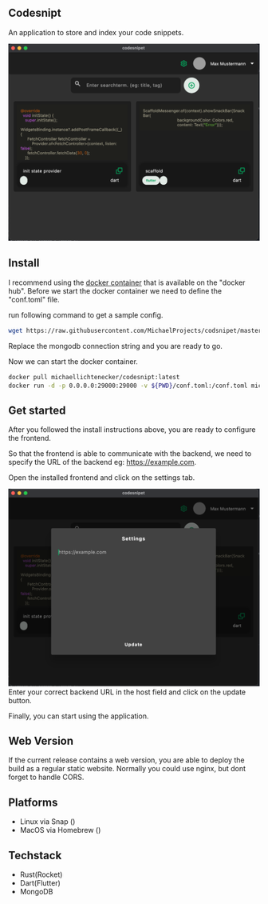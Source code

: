 ## Codesnipt
An application to store and index your code snippets. 

![Frontend-screenshot](/img/img1.png)


## Install
I recommend using the [docker container]("https://hub.docker.com/r/michaellichtenecker/codesnipt") that is available on the "docker hub". 
Before we start the docker container we need to define the "conf.toml" file.

run following command to get a sample config.

```bash
wget https://raw.githubusercontent.com/MichaelProjects/codsnipet/master/backend/docker_conf.toml && mv docker_conf.toml conf.toml
```
Replace the mongodb connection string and you are ready to go.

Now we can start the docker container.

```bash
docker pull michaellichtenecker/codesnipt:latest
docker run -d -p 0.0.0.0:29000:29000 -v ${PWD}/conf.toml:/conf.toml michaellichtenecker/codesnipt:latest
```

## Get started
After you followed the install instructions above, you are ready to configure the frontend.

So that the frontend is able to communicate with the backend, we need to specify the URL of the backend eg: https://example.com. 

Open the installed frontend and click on the settings tab.

![Frontend-screenshot](/img/img2.png)
Enter your correct backend URL in the host field and click on the update button.

Finally, you can start using the application.

## Web Version
If the current release contains a web version, you are able to deploy the build as a regular static website. Normally you could use nginx, but dont forget to handle CORS.

## Platforms
- Linux via Snap ()
- MacOS via Homebrew ()


## Techstack
- Rust(Rocket)
- Dart(Flutter)
- MongoDB


